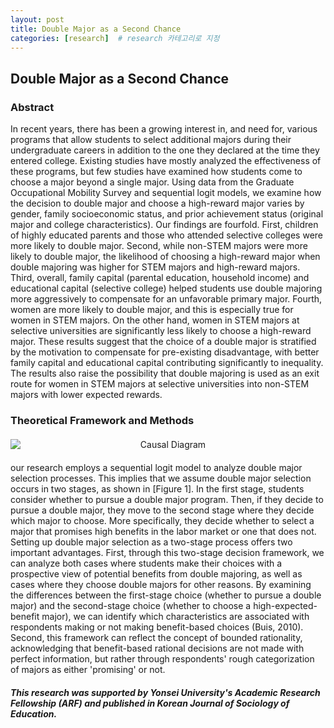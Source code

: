 ```yaml
---
layout: post
title: Double Major as a Second Chance
categories: [research]  # research 카테고리로 지정
---
```


## Double Major as a Second Chance

### Abstract
In recent years, there has been a growing interest in, and need for, various programs that allow students to select additional majors during their undergraduate careers in addition to the one they declared at the time they entered college. Existing studies have mostly analyzed the effectiveness of these programs, but few studies have examined how students come to choose a major beyond a single major. Using data from the Graduate Occupational Mobility Survey and sequential logit models, we examine how the decision to double major and choose a high-reward major varies by gender, family socioeconomic status, and prior achievement status (original major and college characteristics). Our findings are fourfold. First, children of highly educated parents and those who attended selective colleges were more likely to double major. Second, while non-STEM majors were more likely to double major, the likelihood of choosing a high-reward major when double majoring was higher for STEM majors and high-reward majors. Third, overall, family capital (parental education, household income) and educational capital (selective college) helped students use double majoring more aggressively to compensate for an unfavorable primary major. Fourth, women are more likely to double major, and this is especially true for women in STEM majors. On the other hand, women in STEM majors at selective universities are significantly less likely to choose a high-reward major. These results suggest that the choice of a double major is stratified by the motivation to compensate for pre-existing disadvantage, with better family capital and educational capital contributing significantly to inequality. The results also raise the possibility that double majoring is used as an exit route for women in STEM majors at selective universities into non-STEM majors with lower expected rewards.

### Theoretical Framework and Methods
<div style="text-align: center; margin: 20px 0;">
  <img src="{{ site.baseurl }}/assets/img/fig1_dm.jpg" alt="Causal Diagram" style="display: block; margin: 0 auto; max-width: 100%;">
</div>

our research employs a sequential logit model to analyze double major selection processes. This implies that we assume double major selection occurs in two stages, as shown in [Figure 1]. In the first stage, students consider whether to pursue a double major program. Then, if they decide to pursue a double major, they move to the second stage where they decide which major to choose. More specifically, they decide whether to select a major that promises high benefits in the labor market or one that does not.
Setting up double major selection as a two-stage process offers two important advantages. First, through this two-stage decision framework, we can analyze both cases where students make their choices with a prospective view of potential benefits from double majoring, as well as cases where they choose double majors for other reasons. By examining the differences between the first-stage choice (whether to pursue a double major) and the second-stage choice (whether to choose a high-expected-benefit major), we can identify which characteristics are associated with respondents making or not making benefit-based choices (Buis, 2010). Second, this framework can reflect the concept of bounded rationality, acknowledging that benefit-based rational decisions are not made with perfect information, but rather through respondents' rough categorization of majors as either 'promising' or not.

##### This research was supported by Yonsei University's Academic Research Fellowship (ARF) and published in Korean Journal of Sociology of Education.